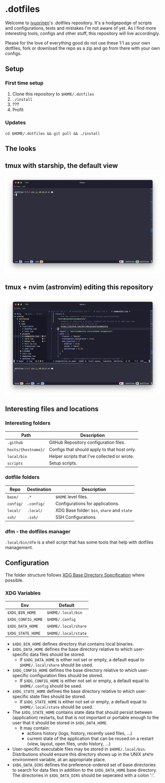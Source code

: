 # .dotfiles

Welcome to [ivuorinen](https://github.com/ivuorinen)'s .dotfiles repository.
It's a hodgepodge of scripts and configurations, tests and mistakes I'm not
aware of yet. As I find more interesting tools, configs and other stuff,
this repository will live accordingly.

Please for the love of everything good do not use these 1:1 as your own dotfiles,
fork or download the repo as a zip and go from there with your own configs.

## Setup

### First time setup

1. Clone this repository to `$HOME/.dotfiles`
2. `./install`
3. ???
4. Profit

### Updates

`cd $HOME/.dotfiles && git pull && ./install`

## The looks

## tmux with starship, the default view

![screenshot of tmux with starship](./.github/screenshots/tmux-starship.png)

## tmux + nvim (astronvim) editing this repository

![screenshot of tmux showing nvim](.github/screenshots/tmux-nvim-astronvim.png)

## Interesting files and locations

### Interesting folders

| Path                | Description                                  |
|---------------------|----------------------------------------------|
| `.github`           | GitHub Repository configuration files.       |
| `hosts/{hostname}/` | Configs that should apply to that host only. |
| `local/bin`         | Helper scripts that I've collected or wrote. |
| `scripts`           | Setup scripts.                               |

### dotfile folders

| Repo      | Destination | Description                                 |
|-----------|-------------|---------------------------------------------|
| `base/`   | `.*`        | `$HOME` level files.                        |
| `config/` | `.config/`  | Configurations for applications.            |
| `local/`  | `.local/`   | XDG Base folder: `bin`, `share` and `state` |
| `ssh/`    | `.ssh/`     | SSH Configurations.                         |

### dfm - the dotfiles manager

`.local/bin/dfm` is a shell script that has some tools that help with dotfiles management.

## Configuration

The folder structure follows [XDG Base Directory Specification][xdg] where possible.

### XDG Variables

| Env                | Default              |
|--------------------|----------------------|
| `$XDG_BIN_HOME`    | `$HOME/.local/bin`   |
| `$XDG_CONFIG_HOME` | `$HOME/.config`      |
| `$XDG_DATA_HOME`   | `$HOME/.local/share` |
| `$XDG_STATE_HOME`  | `$HOME/.local/state` |

- `$XDG_BIN_HOME` defines directory that contains local binaries.
- `$XDG_DATA_HOME` defines the base directory relative to which user-specific data
  files should be stored.
  - If `$XDG_DATA_HOME` is either not set or empty, a default equal to
    `$HOME/.local/share` should be used.
- `$XDG_CONFIG_HOME` defines the base directory relative to which user-specific
  configuration files should be stored.
  - If `$XDG_CONFIG_HOME` is either not set or empty, a default equal to `$HOME/.config` should be used.
- `$XDG_STATE_HOME` defines the base directory relative
  to which user-specific state files should be stored.
  - If `$XDG_STATE_HOME` is either not set or empty, a default equal to `$HOME/.local/state` should be used.
- The `$XDG_STATE_HOME` contains state data that should persist between (application) restarts,
  but that is not important or portable enough to the user that it should be stored in `$XDG_DATA_HOME`.
  - It may contain:
    - actions history (logs, history, recently used files, …)
    - current state of the application that can be reused
      on a restart (view, layout, open files, undo history, …)
- User-specific executable files may be stored in `$HOME/.local/bin`.
  Distributions should ensure this directory shows up in the UNIX `$PATH`
  environment variable, at an appropriate place.
- `$XDG_DATA_DIRS` defines the preference-ordered set of base directories
  to search for data files in addition to the `$XDG_DATA_HOME` base directory.
  The directories in `$XDG_DATA_DIRS` should be seperated with a colon ':'.

[xdg]: https://specifications.freedesktop.org/basedir-spec/basedir-spec-latest.html
